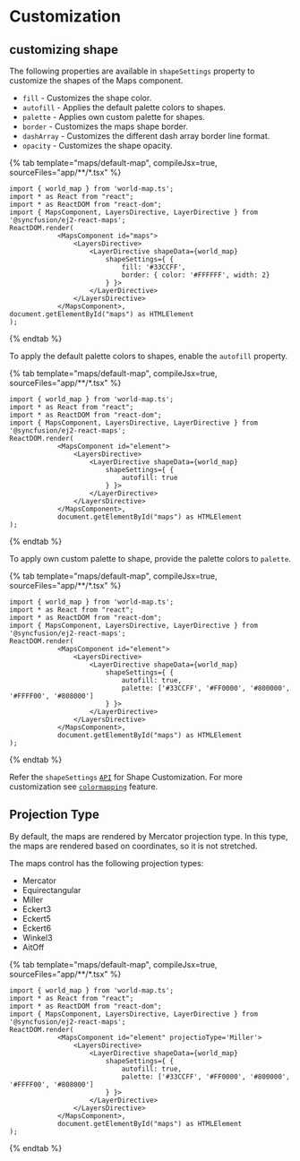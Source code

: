# Customization

## customizing shape

The following properties are available in `shapeSettings` property to customize the shapes of the Maps component.

* `fill` - Customizes the shape color.
* `autofill` - Applies the default palette colors to shapes.
* `palette` - Applies own custom palette for shapes.
* `border` - Customizes the maps shape border.
* `dashArray` - Customizes the different dash array border line format.
* `opacity` - Customizes the shape opacity.

{% tab template="maps/default-map", compileJsx=true, sourceFiles="app/**/*.tsx" %}

```tsx
import { world_map } from 'world-map.ts';
import * as React from "react";
import * as ReactDOM from "react-dom";
import { MapsComponent, LayersDirective, LayerDirective } from '@syncfusion/ej2-react-maps';
ReactDOM.render(
            <MapsComponent id="maps">
                <LayersDirective>
                    <LayerDirective shapeData={world_map}
                        shapeSettings={ {
                            fill: '#33CCFF',
                            border: { color: '#FFFFFF', width: 2}
                        } }>
                    </LayerDirective>
                </LayersDirective>
            </MapsComponent>,
document.getElementById("maps") as HTMLElement
);

```

 {% endtab %}

To apply the default palette colors to shapes, enable the `autofill` property.

{% tab template="maps/default-map", compileJsx=true, sourceFiles="app/**/*.tsx" %}

```tsx
import { world_map } from 'world-map.ts';
import * as React from "react";
import * as ReactDOM from "react-dom";
import { MapsComponent, LayersDirective, LayerDirective } from '@syncfusion/ej2-react-maps';
ReactDOM.render(
            <MapsComponent id="element">
                <LayersDirective>
                    <LayerDirective shapeData={world_map}
                        shapeSettings={ {
                            autofill: true
                        } }>
                    </LayerDirective>
                </LayersDirective>
            </MapsComponent>,
            document.getElementById("maps") as HTMLElement
);
```

{% endtab %}

To apply own custom palette to shape, provide the palette colors to `palette`.

{% tab template="maps/default-map", compileJsx=true, sourceFiles="app/**/*.tsx" %}

```tsx
import { world_map } from 'world-map.ts';
import * as React from "react";
import * as ReactDOM from "react-dom";
import { MapsComponent, LayersDirective, LayerDirective } from '@syncfusion/ej2-react-maps';
ReactDOM.render(
            <MapsComponent id="element">
                <LayersDirective>
                    <LayerDirective shapeData={world_map}
                        shapeSettings={ {
                            autofill: true,
                            palette: ['#33CCFF', '#FF0000', '#800000', '#FFFF00', '#808000']
                        } }>
                    </LayerDirective>
                </LayersDirective>
            </MapsComponent>,
            document.getElementById("maps") as HTMLElement
);
```

{% endtab %}

Refer the `shapeSettings` [`API`](../api/maps/shapeSettingsModel/) for Shape Customization.
For more customization see [`colormapping`](./color-mapping/) feature.

## Projection Type

By default, the maps are rendered by Mercator projection type. In this type, the maps are rendered based on coordinates, so it is not stretched.

The maps control has the following projection types:

* Mercator
* Equirectangular
* Miller
* Eckert3
* Eckert5
* Eckert6
* Winkel3
* AitOff

{% tab template="maps/default-map", compileJsx=true, sourceFiles="app/**/*.tsx" %}

```tsx
import { world_map } from 'world-map.ts';
import * as React from "react";
import * as ReactDOM from "react-dom";
import { MapsComponent, LayersDirective, LayerDirective } from '@syncfusion/ej2-react-maps';
ReactDOM.render(
            <MapsComponent id="element" projectioType='Miller'>
                <LayersDirective>
                    <LayerDirective shapeData={world_map}
                        shapeSettings={ {
                            autofill: true,
                            palette: ['#33CCFF', '#FF0000', '#800000', '#FFFF00', '#808000']
                        } }>
                    </LayerDirective>
                </LayersDirective>
            </MapsComponent>,
            document.getElementById("maps") as HTMLElement
);
```

{% endtab %}
